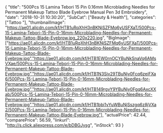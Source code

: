 {
	"title": "500Pcs 15 Lamina Tebori 15 Pin 0.16mm Microblading Needles for Permanent Makeup Tattoo Blade Eyebrow Manual Pen 3d Embroidery",
	"date": "2018-10-31 10:30:20",
	"SubCat": ["Beauty & Health"],
	"categories": ["Tattoo "],
	"thumbnailImage": "https://ae01.alicdn.com/kf/HTB1uRqXhH3nBKNjSZFMq6yUSFXaT/500Pcs-15-Lamina-Tebori-15-Pin-0-16mm-Microblading-Needles-for-Permanent-Makeup-Tattoo-Blade-Eyebrow.jpg_220x220.jpg",
	"BigImage": ["https://ae01.alicdn.com/kf/HTB1uRqXhH3nBKNjSZFMq6yUSFXaT/500Pcs-15-Lamina-Tebori-15-Pin-0-16mm-Microblading-Needles-for-Permanent-Makeup-Tattoo-Blade-Eyebrow.jpg","https://ae01.alicdn.com/kf/HTB1EW0rnOCYBuNkSnaVq6AMsVXae/500Pcs-15-Lamina-Tebori-15-Pin-0-16mm-Microblading-Needles-for-Permanent-Makeup-Tattoo-Blade-Eyebrow.jpg","https://ae01.alicdn.com/kf/HTB1N3Siv29TBuNjy0Fcq6zeiFXa6/500Pcs-15-Lamina-Tebori-15-Pin-0-16mm-Microblading-Needles-for-Permanent-Makeup-Tattoo-Blade-Eyebrow.jpg","https://ae01.alicdn.com/kf/HTB149rgvY9YBuNjy0Fgq6AxcXXab/500Pcs-15-Lamina-Tebori-15-Pin-0-16mm-Microblading-Needles-for-Permanent-Makeup-Tattoo-Blade-Eyebrow.jpg","https://ae01.alicdn.com/kf/HTB1bbi1vYuWBuNjSszgq6z8jVXa2/500Pcs-15-Lamina-Tebori-15-Pin-0-16mm-Microblading-Needles-for-Permanent-Makeup-Tattoo-Blade-Eyebrow.jpg"],
	"actualPrice": 42.44,
	"comparePrice": 56.59,
	"linkurl": "http://s.click.aliexpress.com/e/bDBGJysg",
	"inStock": 93
}
